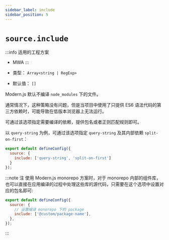 ```yaml
---
sidebar_label: include
sidebar_position: 5
---
```


# `source.include`

:::info 适用的工程方案
* MWA
:::

* 类型： `Array<string | RegExp>`
* 默认值： `[]`


Modern.js 默认不编译 `node_modules` 下的文件。

通常情况下，这种策略没有问题，但是当项目中使用了只提供 ES6 语法代码的第三方依赖时，可能导致在低版本浏览器上无法运行。

可通过该选项指定需要编译的依赖，提供包名或者正则匹配规则即可。

以 `query-string` 为例，可通过该选项指定 `query-string` 及其内部依赖 `split-on-first`：

```js title="modern.config.js"
export default defineConfig({
  source: {
    include: ['query-string', 'split-on-first']
  }
});
```

:::note 注
使用 Modern.js monorepo 方案时，对于 monorepo 内部的组件库，也可以直接在应用编译的过程中处理这些库的源代码，只需要在这个选项中设置对应的包名即可:

```js title="modern.config.js"
export default defineConfig({
  source: {
    // 设置编译 monorepo 下的 package
    include: ['@custom/package-name'],
  },
});
```
:::



